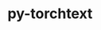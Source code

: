 ---
title: "py-torchtext"
layout: cache
categories: [package, develop]
meta: {"compilers": ["gcc@13.2.0"], "num_specs": 47, "num_specs_by_stack": {"ml-linux-aarch64-cpu": 24, "ml-linux-x86_64-cpu": 23, "root": 47}, "oss": ["ubuntu24.04"], "platforms": ["linux"], "stacks": ["ml-linux-aarch64-cpu", "ml-linux-x86_64-cpu", "root"], "targets": ["aarch64", "x86_64_v3"], "versions": ["0.18.0"]}
spec_details: [{"compiler": "gcc@13.2.0", "hash": "3atmug2xhoskv3m6jytxo3fwac2d7wz4", "os": "ubuntu24.04", "platform": "linux", "size": "-", "stacks": ["ml-linux-x86_64-cpu", "root"], "target": "x86_64_v3", "variants": ["build_system=python_pip"], "versions": ["0.18.0"]}, {"compiler": "gcc@13.2.0", "hash": "42f57rk5twjm3zmsrd2haff7y6c4uaog", "os": "ubuntu24.04", "platform": "linux", "size": "-", "stacks": ["ml-linux-aarch64-cpu", "root"], "target": "aarch64", "variants": ["build_system=python_pip"], "versions": ["0.18.0"]}, {"compiler": "gcc@13.2.0", "hash": "4atnfyo4w3bfssf52ik74jroxntsm72x", "os": "ubuntu24.04", "platform": "linux", "size": "-", "stacks": ["ml-linux-x86_64-cpu", "root"], "target": "x86_64_v3", "variants": ["build_system=python_pip"], "versions": ["0.18.0"]}, {"compiler": "gcc@13.2.0", "hash": "4g2iob5uuisa2ol2amlfgqmsvmgb6rbs", "os": "ubuntu24.04", "platform": "linux", "size": "-", "stacks": ["ml-linux-aarch64-cpu", "root"], "target": "aarch64", "variants": ["build_system=python_pip"], "versions": ["0.18.0"]}, {"compiler": "gcc@13.2.0", "hash": "4ivlz7eipr3hfulsbqonu3scxxubm4vd", "os": "ubuntu24.04", "platform": "linux", "size": "-", "stacks": ["ml-linux-x86_64-cpu", "root"], "target": "x86_64_v3", "variants": ["build_system=python_pip"], "versions": ["0.18.0"]}, {"compiler": "gcc@13.2.0", "hash": "66f5yrjtzlsqlbduzu4xyzkyb4kowpd6", "os": "ubuntu24.04", "platform": "linux", "size": "-", "stacks": ["ml-linux-x86_64-cpu", "root"], "target": "x86_64_v3", "variants": ["build_system=python_pip"], "versions": ["0.18.0"]}, {"compiler": "gcc@13.2.0", "hash": "6goxycd74rity5lqwbouese7ckniuxsm", "os": "ubuntu24.04", "platform": "linux", "size": "-", "stacks": ["ml-linux-aarch64-cpu", "root"], "target": "aarch64", "variants": ["build_system=python_pip"], "versions": ["0.18.0"]}, {"compiler": "gcc@13.2.0", "hash": "6j4l6xl3cg4oeqzm2wls5ophwncptwjv", "os": "ubuntu24.04", "platform": "linux", "size": "-", "stacks": ["ml-linux-x86_64-cpu", "root"], "target": "x86_64_v3", "variants": ["build_system=python_pip"], "versions": ["0.18.0"]}, {"compiler": "gcc@13.2.0", "hash": "75sxp3uwvv2zz6v3tvueamdlije3wkoh", "os": "ubuntu24.04", "platform": "linux", "size": "-", "stacks": ["ml-linux-x86_64-cpu", "root"], "target": "x86_64_v3", "variants": ["build_system=python_pip"], "versions": ["0.18.0"]}, {"compiler": "gcc@13.2.0", "hash": "7rdvrc4hiltpijrp4y7tkravh25rl37c", "os": "ubuntu24.04", "platform": "linux", "size": "-", "stacks": ["ml-linux-x86_64-cpu", "root"], "target": "x86_64_v3", "variants": ["build_system=python_pip"], "versions": ["0.18.0"]}, {"compiler": "gcc@13.2.0", "hash": "atc2fs2rcx7aex4hztm67s53v3aftq57", "os": "ubuntu24.04", "platform": "linux", "size": "-", "stacks": ["ml-linux-aarch64-cpu", "root"], "target": "aarch64", "variants": ["build_system=python_pip"], "versions": ["0.18.0"]}, {"compiler": "gcc@13.2.0", "hash": "bya2jaygo2kzwnqvuuv72rv7dwq3dpnk", "os": "ubuntu24.04", "platform": "linux", "size": "-", "stacks": ["ml-linux-aarch64-cpu", "root"], "target": "aarch64", "variants": ["build_system=python_pip"], "versions": ["0.18.0"]}, {"compiler": "gcc@13.2.0", "hash": "c2rb6r5j5zigmbjstvf74ifxaemtf2fa", "os": "ubuntu24.04", "platform": "linux", "size": "-", "stacks": ["ml-linux-aarch64-cpu", "root"], "target": "aarch64", "variants": ["build_system=python_pip"], "versions": ["0.18.0"]}, {"compiler": "gcc@13.2.0", "hash": "cecv2zrjujec5zmzjkle33wqxrbuoiba", "os": "ubuntu24.04", "platform": "linux", "size": "-", "stacks": ["ml-linux-aarch64-cpu", "root"], "target": "aarch64", "variants": ["build_system=python_pip"], "versions": ["0.18.0"]}, {"compiler": "gcc@13.2.0", "hash": "d2tj2skpw6brewbcz4hhhvol3x6glbt5", "os": "ubuntu24.04", "platform": "linux", "size": "-", "stacks": ["ml-linux-x86_64-cpu", "root"], "target": "x86_64_v3", "variants": ["build_system=python_pip"], "versions": ["0.18.0"]}, {"compiler": "gcc@13.2.0", "hash": "d5mw6dqzr2o2ijaboilsib7a3yafy7oq", "os": "ubuntu24.04", "platform": "linux", "size": "-", "stacks": ["ml-linux-x86_64-cpu", "root"], "target": "x86_64_v3", "variants": ["build_system=python_pip"], "versions": ["0.18.0"]}, {"compiler": "gcc@13.2.0", "hash": "essbp55loqkqb725k7qoqrdc6q7x3awk", "os": "ubuntu24.04", "platform": "linux", "size": "-", "stacks": ["ml-linux-aarch64-cpu", "root"], "target": "aarch64", "variants": ["build_system=python_pip"], "versions": ["0.18.0"]}, {"compiler": "gcc@13.2.0", "hash": "ghlinjcf3qcl5xihy5oq4z4exukdi6ek", "os": "ubuntu24.04", "platform": "linux", "size": "-", "stacks": ["ml-linux-x86_64-cpu", "root"], "target": "x86_64_v3", "variants": ["build_system=python_pip"], "versions": ["0.18.0"]}, {"compiler": "gcc@13.2.0", "hash": "hxold6l2yrnh7pv2asbf3k2y7mkrbunm", "os": "ubuntu24.04", "platform": "linux", "size": "-", "stacks": ["ml-linux-aarch64-cpu", "root"], "target": "aarch64", "variants": ["build_system=python_pip"], "versions": ["0.18.0"]}, {"compiler": "gcc@13.2.0", "hash": "il5pfe25mhupoc6riloxvd65if7reta7", "os": "ubuntu24.04", "platform": "linux", "size": "-", "stacks": ["ml-linux-aarch64-cpu", "root"], "target": "aarch64", "variants": ["build_system=python_pip"], "versions": ["0.18.0"]}, {"compiler": "gcc@13.2.0", "hash": "ipgix7emkywkvl5ohfzujls4abkh7x35", "os": "ubuntu24.04", "platform": "linux", "size": "-", "stacks": ["ml-linux-x86_64-cpu", "root"], "target": "x86_64_v3", "variants": ["build_system=python_pip"], "versions": ["0.18.0"]}, {"compiler": "gcc@13.2.0", "hash": "k2l5ww7g3s47b3lmtcxwjsneegndx5gk", "os": "ubuntu24.04", "platform": "linux", "size": "-", "stacks": ["ml-linux-aarch64-cpu", "root"], "target": "aarch64", "variants": ["build_system=python_pip"], "versions": ["0.18.0"]}, {"compiler": "gcc@13.2.0", "hash": "kgyp3fe7ho7lfx4uesxccndrrrmmedor", "os": "ubuntu24.04", "platform": "linux", "size": "-", "stacks": ["ml-linux-aarch64-cpu", "root"], "target": "aarch64", "variants": ["build_system=python_pip"], "versions": ["0.18.0"]}, {"compiler": "gcc@13.2.0", "hash": "khqriwsry44dod5mkj3nk5ggfd7n2dnz", "os": "ubuntu24.04", "platform": "linux", "size": "-", "stacks": ["ml-linux-x86_64-cpu", "root"], "target": "x86_64_v3", "variants": ["build_system=python_pip"], "versions": ["0.18.0"]}, {"compiler": "gcc@13.2.0", "hash": "l5gsej4r6jtryfvqap62yzmpibbaobjj", "os": "ubuntu24.04", "platform": "linux", "size": "-", "stacks": ["ml-linux-aarch64-cpu", "root"], "target": "aarch64", "variants": ["build_system=python_pip"], "versions": ["0.18.0"]}, {"compiler": "gcc@13.2.0", "hash": "lagg4nbh6ivmzpzadskpltblgdjiwb3v", "os": "ubuntu24.04", "platform": "linux", "size": "-", "stacks": ["ml-linux-aarch64-cpu", "root"], "target": "aarch64", "variants": ["build_system=python_pip"], "versions": ["0.18.0"]}, {"compiler": "gcc@13.2.0", "hash": "llnuetuxzabsfuln3wy7vcqyacmk57bq", "os": "ubuntu24.04", "platform": "linux", "size": "-", "stacks": ["ml-linux-aarch64-cpu", "root"], "target": "aarch64", "variants": ["build_system=python_pip"], "versions": ["0.18.0"]}, {"compiler": "gcc@13.2.0", "hash": "lwgqalszxwv6fwonhiouliyll4heloty", "os": "ubuntu24.04", "platform": "linux", "size": "-", "stacks": ["ml-linux-x86_64-cpu", "root"], "target": "x86_64_v3", "variants": ["build_system=python_pip"], "versions": ["0.18.0"]}, {"compiler": "gcc@13.2.0", "hash": "piaqju4kfrhwsk42hqfoah7pfjjdfenc", "os": "ubuntu24.04", "platform": "linux", "size": "-", "stacks": ["ml-linux-x86_64-cpu", "root"], "target": "x86_64_v3", "variants": ["build_system=python_pip"], "versions": ["0.18.0"]}, {"compiler": "gcc@13.2.0", "hash": "q6pw6hqaaaepghvniyvmrc3imryk2wac", "os": "ubuntu24.04", "platform": "linux", "size": "-", "stacks": ["ml-linux-aarch64-cpu", "root"], "target": "aarch64", "variants": ["build_system=python_pip"], "versions": ["0.18.0"]}, {"compiler": "gcc@13.2.0", "hash": "rpbgvnetuli5ps6jzehmyh62gb7vj4r6", "os": "ubuntu24.04", "platform": "linux", "size": "-", "stacks": ["ml-linux-aarch64-cpu", "root"], "target": "aarch64", "variants": ["build_system=python_pip"], "versions": ["0.18.0"]}, {"compiler": "gcc@13.2.0", "hash": "smd2es5zuo65v7it5ajcr54y3wumtfpi", "os": "ubuntu24.04", "platform": "linux", "size": "-", "stacks": ["ml-linux-x86_64-cpu", "root"], "target": "x86_64_v3", "variants": ["build_system=python_pip"], "versions": ["0.18.0"]}, {"compiler": "gcc@13.2.0", "hash": "swkuvegwdysw4h2msnqwdnfscnvrfcec", "os": "ubuntu24.04", "platform": "linux", "size": "-", "stacks": ["ml-linux-aarch64-cpu", "root"], "target": "aarch64", "variants": ["build_system=python_pip"], "versions": ["0.18.0"]}, {"compiler": "gcc@13.2.0", "hash": "thozndmcn2wtcbrb7jszhaigw43dkxlx", "os": "ubuntu24.04", "platform": "linux", "size": "-", "stacks": ["ml-linux-x86_64-cpu", "root"], "target": "x86_64_v3", "variants": ["build_system=python_pip"], "versions": ["0.18.0"]}, {"compiler": "gcc@13.2.0", "hash": "u4qclk6tx3oxvhynlyd7qxtkr6t56ker", "os": "ubuntu24.04", "platform": "linux", "size": "-", "stacks": ["ml-linux-aarch64-cpu", "root"], "target": "aarch64", "variants": ["build_system=python_pip"], "versions": ["0.18.0"]}, {"compiler": "gcc@13.2.0", "hash": "ua33oriph5dq2ewrvcnrlwvojumpye6z", "os": "ubuntu24.04", "platform": "linux", "size": "-", "stacks": ["ml-linux-x86_64-cpu", "root"], "target": "x86_64_v3", "variants": ["build_system=python_pip"], "versions": ["0.18.0"]}, {"compiler": "gcc@13.2.0", "hash": "uff3dbbx7z3cflqfqktgno3eol7igftw", "os": "ubuntu24.04", "platform": "linux", "size": "-", "stacks": ["ml-linux-aarch64-cpu", "root"], "target": "aarch64", "variants": ["build_system=python_pip"], "versions": ["0.18.0"]}, {"compiler": "gcc@13.2.0", "hash": "v4d4tjsrkg4wpf2fjnzcntg476r6hlvb", "os": "ubuntu24.04", "platform": "linux", "size": "-", "stacks": ["ml-linux-aarch64-cpu", "root"], "target": "aarch64", "variants": ["build_system=python_pip"], "versions": ["0.18.0"]}, {"compiler": "gcc@13.2.0", "hash": "vh5jxg5dv3u3fuwkwoyjl2ylqpcv3vvi", "os": "ubuntu24.04", "platform": "linux", "size": "-", "stacks": ["ml-linux-x86_64-cpu", "root"], "target": "x86_64_v3", "variants": ["build_system=python_pip"], "versions": ["0.18.0"]}, {"compiler": "gcc@13.2.0", "hash": "vs6uitgn67dttj3qdjgj6fluz7ayiq4j", "os": "ubuntu24.04", "platform": "linux", "size": "-", "stacks": ["ml-linux-aarch64-cpu", "root"], "target": "aarch64", "variants": ["build_system=python_pip"], "versions": ["0.18.0"]}, {"compiler": "gcc@13.2.0", "hash": "wfzoarkx4qhbzfi4ntuvujp7r7r2fm5y", "os": "ubuntu24.04", "platform": "linux", "size": "-", "stacks": ["ml-linux-aarch64-cpu", "root"], "target": "aarch64", "variants": ["build_system=python_pip"], "versions": ["0.18.0"]}, {"compiler": "gcc@13.2.0", "hash": "wly3tek6n7fpeo7ujzul74vzwsuicdfq", "os": "ubuntu24.04", "platform": "linux", "size": "-", "stacks": ["ml-linux-x86_64-cpu", "root"], "target": "x86_64_v3", "variants": ["build_system=python_pip"], "versions": ["0.18.0"]}, {"compiler": "gcc@13.2.0", "hash": "wpi44azazbedeymrgyfpc7tj4kp2v6ad", "os": "ubuntu24.04", "platform": "linux", "size": "-", "stacks": ["ml-linux-x86_64-cpu", "root"], "target": "x86_64_v3", "variants": ["build_system=python_pip"], "versions": ["0.18.0"]}, {"compiler": "gcc@13.2.0", "hash": "wrespvbzs6icuodxjplejdslhzzx53qk", "os": "ubuntu24.04", "platform": "linux", "size": "-", "stacks": ["ml-linux-aarch64-cpu", "root"], "target": "aarch64", "variants": ["build_system=python_pip"], "versions": ["0.18.0"]}, {"compiler": "gcc@13.2.0", "hash": "xw7ifdorakvlo53zl25sy3qqv5qcuvhu", "os": "ubuntu24.04", "platform": "linux", "size": "-", "stacks": ["ml-linux-x86_64-cpu", "root"], "target": "x86_64_v3", "variants": ["build_system=python_pip"], "versions": ["0.18.0"]}, {"compiler": "gcc@13.2.0", "hash": "y6f64cwu5mijaljokvrqrw27dziqefkk", "os": "ubuntu24.04", "platform": "linux", "size": "-", "stacks": ["ml-linux-x86_64-cpu", "root"], "target": "x86_64_v3", "variants": ["build_system=python_pip"], "versions": ["0.18.0"]}, {"compiler": "gcc@13.2.0", "hash": "ytr5scrkdvytevi4kztedwchrxxwh7en", "os": "ubuntu24.04", "platform": "linux", "size": "-", "stacks": ["ml-linux-x86_64-cpu", "root"], "target": "x86_64_v3", "variants": ["build_system=python_pip"], "versions": ["0.18.0"]}]
---